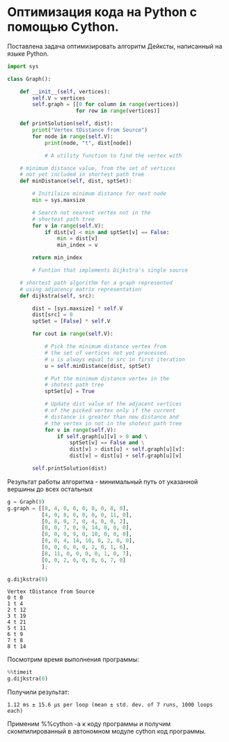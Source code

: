 # Оптимизация кода на Python с помощью Cython.

Поставлена задача оптимизировать алгоритм Дейксты, написанный на языке Python.

```python
import sys

class Graph():

    def __init__(self, vertices):
        self.V = vertices
        self.graph = [[0 for column in range(vertices)]
                      for row in range(vertices)]

    def printSolution(self, dist):
        print("Vertex tDistance from Source")
        for node in range(self.V):
            print(node, "t", dist[node])

            # A utility function to find the vertex with

    # minimum distance value, from the set of vertices
    # not yet included in shortest path tree
    def minDistance(self, dist, sptSet):

        # Initilaize minimum distance for next node
        min = sys.maxsize

        # Search not nearest vertex not in the
        # shortest path tree
        for v in range(self.V):
            if dist[v] < min and sptSet[v] == False:
                min = dist[v]
                min_index = v

        return min_index

        # Funtion that implements Dijkstra's single source

    # shortest path algorithm for a graph represented
    # using adjacency matrix representation
    def dijkstra(self, src):

        dist = [sys.maxsize] * self.V
        dist[src] = 0
        sptSet = [False] * self.V

        for cout in range(self.V):

            # Pick the minimum distance vertex from
            # the set of vertices not yet processed.
            # u is always equal to src in first iteration
            u = self.minDistance(dist, sptSet)

            # Put the minimum distance vertex in the
            # shotest path tree
            sptSet[u] = True

            # Update dist value of the adjacent vertices
            # of the picked vertex only if the current
            # distance is greater than new distance and
            # the vertex in not in the shotest path tree
            for v in range(self.V):
                if self.graph[u][v] > 0 and \
                    sptSet[v] == False and \
                    dist[v] > dist[u] + self.graph[u][v]:
                    dist[v] = dist[u] + self.graph[u][v]

        self.printSolution(dist)
```

Результат работы алгоритма - минимальный путь от указанной вершины до всех остальных

```python
g = Graph(9)
g.graph = [[0, 4, 0, 0, 0, 0, 0, 8, 0],
           [4, 0, 8, 0, 0, 0, 0, 11, 0],
           [0, 8, 0, 7, 0, 4, 0, 0, 2],
           [0, 0, 7, 0, 9, 14, 0, 0, 0],
           [0, 0, 0, 9, 0, 10, 0, 0, 0],
           [0, 0, 4, 14, 10, 0, 2, 0, 0],
           [0, 0, 0, 0, 0, 2, 0, 1, 6],
           [8, 11, 0, 0, 0, 0, 1, 0, 7],
           [0, 0, 2, 0, 0, 0, 6, 7, 0]
           ];

g.dijkstra(0)
```
```
Vertex tDistance from Source
0 t 0
1 t 4
2 t 12
3 t 19
4 t 21
5 t 11
6 t 9
7 t 8
8 t 14
```

Посмотрим время выполнения программы:

```python
%%timeit
g.dijkstra(0)
```

Получили результат:

    1.12 ms ± 15.6 µs per loop (mean ± std. dev. of 7 runs, 1000 loops each)

Применим %%cython -a к коду программы и получим скомпилированный в автономном модуле cython код программы.
